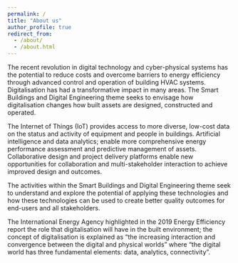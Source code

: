 ```yaml
---
permalink: /
title: "About us"
author_profile: true
redirect_from: 
  - /about/
  - /about.html
---
```



The recent revolution in digital technology and cyber-physical systems has the potential to reduce costs and overcome barriers to energy efficiency through advanced control and operation of building HVAC systems. Digitalisation has had a transformative impact in many areas. The Smart Buildings and Digital Engineering theme seeks to envisage how digitalisation changes how built assets are designed, constructed and operated.

The Internet of Things (IoT) provides access to more diverse, low-cost data on the status and activity of equipment and people in buildings. Artificial intelligence and data analytics; enable more comprehensive energy performance assessment and predictive management of assets. Collaborative design and project delivery platforms enable new opportunities for collaboration and multi-stakeholder interaction to achieve improved design and outcomes.

The activities within the Smart Buildings and Digital Engineering theme seek to understand and explore the potential of applying these technologies and how these technologies can be used to create better quality outcomes for end-users and all stakeholders.

The International Energy Agency highlighted in the 2019 Energy Efficiency report the role that digitalisation will have in the built environment; the concept of digitalisation is explained as “the increasing interaction and convergence between the digital and physical worlds” where “the digital world has three fundamental elements:  data, analytics, connectivity”.   


